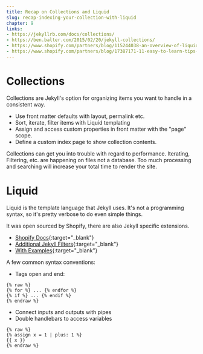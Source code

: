 ```yaml
---
title: Recap on Collections and Liquid
slug: recap-indexing-your-collection-with-liquid
chapter: 9
links:
- https://jekyllrb.com/docs/collections/
- https://ben.balter.com/2015/02/20/jekyll-collections/
- https://www.shopify.com/partners/blog/115244038-an-overview-of-liquid-shopifys-templating-language
- https://www.shopify.com/partners/blog/17387171-11-easy-to-learn-tips-for-using-liquid-shopifys-template-language
---
```


# Collections
Collections are Jekyll's option for organizing items you want to handle
in a consistent way.

* Use front matter defaults with layout, permalink etc.
* Sort, iterate, filter items with Liquid templating
* Assign and access custom properties in front matter with the "page" scope.
* Define a custom index page to show collection contents.

Collections can get you into trouble with regard to performance. Iterating,
Filtering, etc. are happening on files not a database.  Too much processing
and searching will increase your total time to render the site.

# Liquid
Liquid is the template language that Jekyll uses.
It's not a programming syntax, so it's pretty verbose to do even simple things.

It was open sourced by Shopify, there are also Jekyll specific extensions.

* [Shopify Docs](https://shopify.github.io/liquid/){:target="_blank"}
* [Additional Jekyll Filters](https://jekyllrb.com/docs/liquid/filters/){:target="_blank"}
* [With Examples](https://learn.cloudcannon.com/jekyll/introduction-to-liquid/){:target="_blank"}

A few common syntax conventions:

* Tags open and end:

~~~
{% raw %}
{% for %} ... {% endfor %}
{% if %} ... {% endif %}
{% endraw %}
~~~

* Connect inputs and outputs with pipes
* Double handlebars to access variables

~~~
{% raw %}
{% assign x = 1 | plus: 1 %}
{{ x }}
{% endraw %}
~~~
